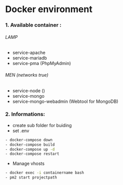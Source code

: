# Docker environment

### 1. Available container :

###### LAMP
- service-apache
- service-mariadb
- service-pma (PhpMyAdmin)

###### MEN (networks true)
- service-node ()
- service-mongo
- service-mongo-webadmin (Webtool for MongoDB)

### 2. Informations:
- create sub folder for buiding
- set .env

````bash
- docker-compose down
- docker-compose build
- docker-compose up -d
- docker-compose restart
````

- Manage vhosts

````bash
- docker exec -i containername bash
- pm2 start projectpath
````

